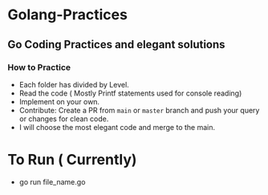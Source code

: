 # Golang-Practices
## Go Coding Practices and elegant solutions

### How to Practice

 - Each folder has divided by Level. 
 - Read the code ( Mostly Printf statements used for console reading)
 - Implement on your own.
 - Contribute: Create a PR from `main` or `master` branch and push your query or changes for clean code.
 - I will choose the most elegant code and merge to the main.


# To Run ( Currently) 
  - go run file_name.go

